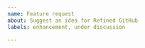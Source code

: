 ```yaml
---
name: Feature request
about: Suggest an idea for Refined GitHub
labels: enhancement, under discussion

---
```


<!--

1. Make sure your requested feature makes sense for Refined GitHub:
   https://github.com/sindresorhus/refined-github/issues/2960

2. Include a full URL where the feature should appear.

-->
